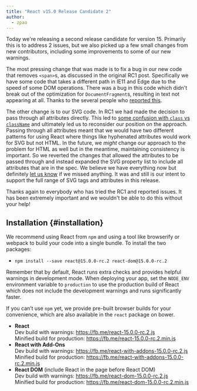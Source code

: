 ```yaml
---
title: "React v15.0 Release Candidate 2"
author:
  - zpao
---
```


Today we're releasing a second release candidate for version 15. Primarily this is to address 2 issues, but we also picked up a few small changes from new contributors, including some improvements to some of our new warnings.

The most pressing change that was made is to fix a bug in our new code that removes `<span>`s, as discussed in the original RC1 post. Specifically we have some code that takes a different path in IE11 and Edge due to the speed of some DOM operations. There was a bug in this code which didn't break out of the optimization for `DocumentFragment`s, resulting in text not appearing at all. Thanks to the several people who [reported this](https://github.com/facebook/react/issues/6246).

The other change is to our SVG code. In RC1 we had made the decision to pass through all attributes directly. This led to [some confusion with `class` vs `className`](https://github.com/facebook/react/issues/6211) and ultimately led us to reconsider our position on the approach. Passing through all attributes meant that we would have two different patterns for using React where things like hyphenated attributes would work for SVG but not HTML. In the future, we *might* change our approach to the problem for HTML as well but in the meantime, maintaining consistency is important. So we reverted the changes that allowed the attributes to be passed through and instead expanded the SVG property list to include all attributes that are in the spec. We believe we have everything now but definitely [let us know](https://github.com/facebook/react/issues/1657#issuecomment-197031403) if we missed anything. It was and still is our intent to support the full range of SVG tags and attributes in this release.

Thanks again to everybody who has tried the RC1 and reported issues. It has been extremely important and we wouldn't be able to do this without your help!

## Installation {#installation}

We recommend using React from `npm` and using a tool like browserify or webpack to build your code into a single bundle. To install the two packages:

* `npm install --save react@15.0.0-rc.2 react-dom@15.0.0-rc.2`

Remember that by default, React runs extra checks and provides helpful warnings in development mode. When deploying your app, set the `NODE_ENV` environment variable to `production` to use the production build of React which does not include the development warnings and runs significantly faster.

If you can’t use `npm` yet, we provide pre-built browser builds for your convenience, which are also available in the `react` package on bower.

* **React**  
    Dev build with warnings: <https://fb.me/react-15.0.0-rc.2.js>  
    Minified build for production: <https://fb.me/react-15.0.0-rc.2.min.js> 
* **React with Add-Ons**  
    Dev build with warnings: <https://fb.me/react-with-addons-15.0.0-rc.2.js>  
    Minified build for production: <https://fb.me/react-with-addons-15.0.0-rc.2.min.js> 
* **React DOM** (include React in the page before React DOM)  
    Dev build with warnings: <https://fb.me/react-dom-15.0.0-rc.2.js>  
    Minified build for production: <https://fb.me/react-dom-15.0.0-rc.2.min.js>
